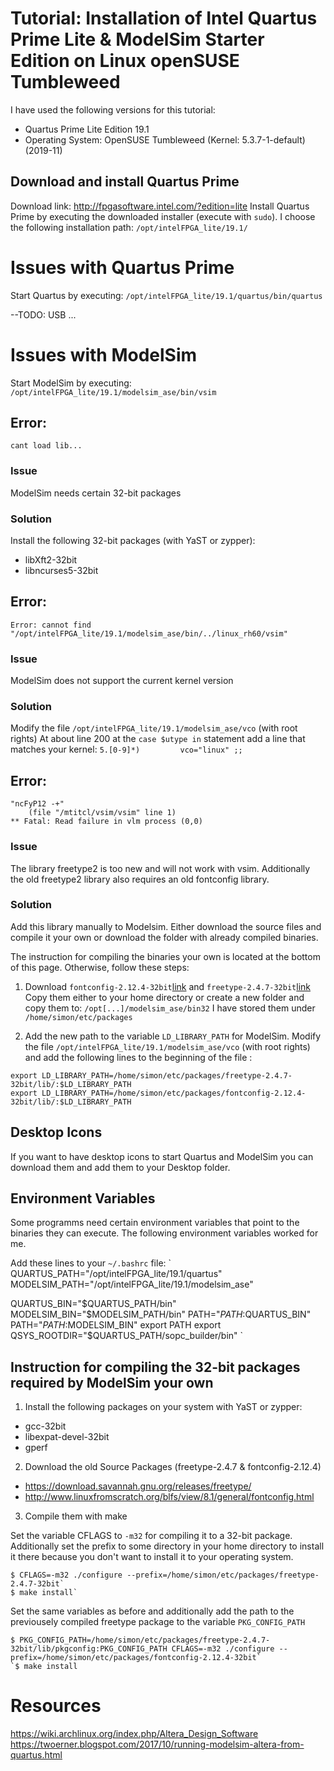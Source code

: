 # Tutorial: Installation of Intel Quartus Prime Lite & ModelSim Starter Edition on Linux openSUSE Tumbleweed
I have used the following versions for this tutorial:
- Quartus Prime Lite Edition 19.1
- Operating System: OpenSUSE Tumbleweed (Kernel: 5.3.7-1-default) (2019-11)

## Download and install Quartus Prime
Download link: <http://fpgasoftware.intel.com/?edition=lite>
Install Quartus Prime by executing the downloaded installer (execute with `sudo`).
I choose the following installation path: `/opt/intelFPGA_lite/19.1/`

# Issues with Quartus Prime
Start Quartus by executing:
`/opt/intelFPGA_lite/19.1/quartus/bin/quartus`

--TODO:
USB ...

# Issues with ModelSim
Start ModelSim by executing:
`/opt/intelFPGA_lite/19.1/modelsim_ase/bin/vsim`

## Error:
`cant load lib...`
### Issue
ModelSim needs certain 32-bit packages
### Solution
Install the following 32-bit packages (with YaST or zypper):
- libXft2-32bit
- libncurses5-32bit

## Error:
`Error: cannot find "/opt/intelFPGA_lite/19.1/modelsim_ase/bin/../linux_rh60/vsim"`
### Issue
ModelSim does not support the current kernel version
### Solution
Modify the file `/opt/intelFPGA_lite/19.1/modelsim_ase/vco` (with root rights)
At about line 200 at the `case $utype in` statement add a line that matches your kernel:
`5.[0-9]*)         vco="linux" ;;`

## Error:
```
"ncFyP12 -+"
    (file "/mtitcl/vsim/vsim" line 1)
** Fatal: Read failure in vlm process (0,0)
```
### Issue
The library freetype2 is too new and will not work with vsim. Additionally the old freetype2 library also requires an old fontconfig library.
### Solution
Add this library manually to Modelsim. Either download the source files and compile it your own or download the folder with already compiled binaries.

The instruction for compiling the binaries your own is located at the bottom of this page. Otherwise, follow these steps:

1) Download `fontconfig-2.12.4-32bit`[link](fontconfig-2.12.4-32bit-compiled.tar.gz) and `freetype-2.4.7-32bit`[link](freetype-2.4.7-32bit-compiled.tar.gz)
Copy them either to your home directory or create a new folder and copy them to: `/opt[...]/modelsim_ase/bin32`
I have stored them under `/home/simon/etc/packages`

2) Add the new path to the variable `LD_LIBRARY_PATH` for ModelSim.
Modify the file `/opt/intelFPGA_lite/19.1/modelsim_ase/vco` (with root rights) and add the following lines to the beginning of the file :
```
export LD_LIBRARY_PATH=/home/simon/etc/packages/freetype-2.4.7-32bit/lib/:$LD_LIBRARY_PATH
export LD_LIBRARY_PATH=/home/simon/etc/packages/fontconfig-2.12.4-32bit/lib/:$LD_LIBRARY_PATH
```

## Desktop Icons
If you want to have desktop icons to start Quartus and ModelSim you can download them and add them to your Desktop folder.

## Environment Variables
Some programms need certain environment variables that point to the binaries they can execute. The following environment variables worked for me.

Add these lines to your `~/.bashrc` file:
`
QUARTUS_PATH="/opt/intelFPGA_lite/19.1/quartus"
MODELSIM_PATH="/opt/intelFPGA_lite/19.1/modelsim_ase"

QUARTUS_BIN="$QUARTUS_PATH/bin"
MODELSIM_BIN="$MODELSIM_PATH/bin"
PATH="$PATH:$QUARTUS_BIN"
PATH="$PATH:$MODELSIM_BIN"
export PATH
export QSYS_ROOTDIR="$QUARTUS_PATH/sopc_builder/bin"
`

## Instruction for compiling the 32-bit packages required by ModelSim your own
1) Install the following packages on your system with YaST or zypper:
- gcc-32bit
- libexpat-devel-32bit
- gperf

2) Download the old Source Packages (freetype-2.4.7 & fontconfig-2.12.4)
- <https://download.savannah.gnu.org/releases/freetype/>
- <http://www.linuxfromscratch.org/blfs/view/8.1/general/fontconfig.html>

3) Compile them with make

Set the variable CFLAGS to `-m32` for compiling it to a 32-bit package. Additionally set the prefix to some directory in your home directory to install it there because you don't want to install it to your operating system.
```
$ CFLAGS=-m32 ./configure --prefix=/home/simon/etc/packages/freetype-2.4.7-32bit`
$ make install`
```
Set the same variables as before and additionally add the path to the previousely compiled freetype package to the variable `PKG_CONFIG_PATH`
```
$ PKG_CONFIG_PATH=/home/simon/etc/packages/freetype-2.4.7-32bit/lib/pkgconfig:PKG_CONFIG_PATH CFLAGS=-m32 ./configure --prefix=/home/simon/etc/packages/fontconfig-2.12.4-32bit`
`$ make install
```


# Resources
<https://wiki.archlinux.org/index.php/Altera_Design_Software>
<https://twoerner.blogspot.com/2017/10/running-modelsim-altera-from-quartus.html>
